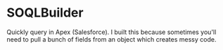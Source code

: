 # SOQLBuilder
Quickly query in Apex (Salesforce). I built this because sometimes you'll need to pull a bunch of fields from an object which creates messy code.
